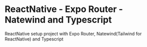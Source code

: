 # ReactNative - Expo Router - Natewind and Typescript
ReactNative setup project with Expo Router, Natewind(Tailwind for ReactNative) and Typescript

